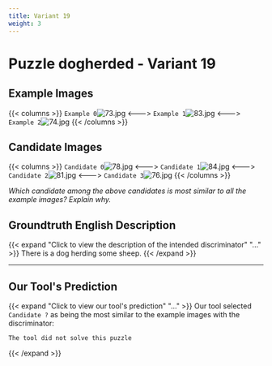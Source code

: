 ```yaml
---
title: Variant 19
weight: 3
---
```


# Puzzle dogherded - Variant 19

## Example Images
{{< columns >}}
`Example 0`![73.jpg](/natscene-data/images/73.jpg)
<--->
`Example 1`![83.jpg](/natscene-data/images/83.jpg)
<--->
`Example 2`![74.jpg](/natscene-data/images/74.jpg)
{{< /columns >}}

## Candidate Images
{{< columns >}}
`Candidate 0`![78.jpg](/natscene-data/images/78.jpg)
<--->
`Candidate 1`![84.jpg](/natscene-data/images/84.jpg)
<--->
`Candidate 2`![81.jpg](/natscene-data/images/81.jpg)
<--->
`Candidate 3`![76.jpg](/natscene-data/images/76.jpg)
{{< /columns >}}

*Which candidate among the above candidates is most similar to all the example images? Explain why.*

## Groundtruth English Description

{{< expand "Click to view the description of the intended discriminator" "..." >}}
There is a dog herding some sheep.
{{< /expand >}}

---



## Our Tool's Prediction

{{< expand "Click to view our tool's prediction" "..." >}}
Our tool selected `Candidate ?` as being the most similar to the example images with the discriminator:
```plaintext
The tool did not solve this puzzle
```
{{< /expand >}}
